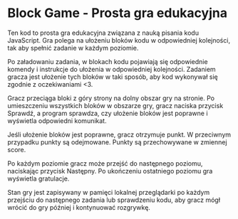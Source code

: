 # Block Game  - Prosta gra edukacyjna 
Ten kod to prosta gra edukacyjna związana z nauką pisania kodu JavaScript. Gra polega na ułożeniu bloków kodu w odpowiedniej kolejności, tak aby spełnić zadanie w każdym poziomie.  
  
Po załadowaniu zadania, w blokach kodu pojawiają się odpowiednie komendy i instrukcje do ułożenia w odpowiedniej kolejności. Zadaniem gracza jest ułożenie tych bloków w taki sposób, aby kod wykonywał się zgodnie z oczekiwaniami <3.  
  
Gracz przeciąga bloki z góry strony na dolny obszar gry na stronie. Po umieszczeniu wszystkich bloków w obszarze gry, gracz naciska przycisk Sprawdź, a program sprawdza, czy ułożenie bloków jest poprawne i wyświetla odpowiedni komunikat.   
  
Jeśli ułożenie bloków jest poprawne, gracz otrzymuje punkt. W przeciwnym przypadku punkty są odejmowane. Punkty są przechowywane w zmiennej score.  
  
Po każdym poziomie gracz może przejść do następnego poziomu, naciskając przycisk Następny. Po ukończeniu ostatniego poziomu gra wyświetla gratulacje.  
  
Stan gry jest zapisywany w pamięci lokalnej przeglądarki po każdym przejściu do następnego zadania lub sprawdzeniu kodu, aby gracz mógł wrócić do gry później i kontynuować rozgrywkę.  